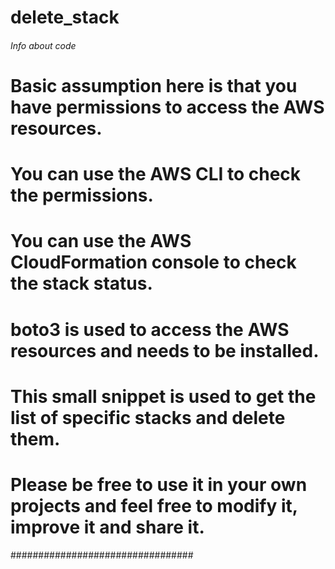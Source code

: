 # delete_stack
###### Info about code ##########
# Basic assumption here is that you have permissions to access the AWS resources.
# You can use the AWS CLI to check the permissions.
# You can use the AWS CloudFormation console to check the stack status.
# boto3 is used to access the AWS resources and needs to be installed.
# This small snippet is used to get the list of specific stacks and delete them.
# Please be free to use it in your own projects and feel free to modify it, improve it and share it. 
#################################
